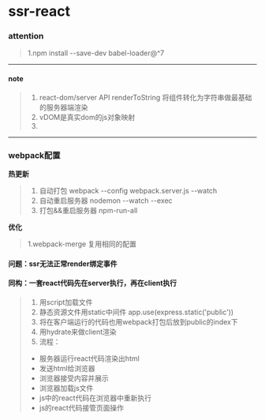 # ssr-react

### attention
> 1.npm install --save-dev babel-loader@^7

---

#### note
> 1. react-dom/server API renderToString 将组件转化为字符串做最基础的服务器端渲染
> 1. vDOM是真实dom的js对象映射
> 1.

---

### webpack配置

**热更新**
> 1. 自动打包 webpack --config webpack.server.js --watch
> 1. 自动重启服务器 nodemon --watch --exec
> 1. 打包&&重启服务器 npm-run-all 

**优化**

> 1.webpack-merge 复用相同的配置

#### 问题：ssr无法正常render绑定事件

#### 同构：一套react代码先在server执行，再在client执行
> 1. 用script加载文件
> 1. 静态资源文件用static中间件 app.use(express.static('public')) 
> 1. 将在客户端运行的代码也用webpack打包后放到public的index下
> 1. 用hydrate来做client渲染
> 1. 流程：
   > - 服务器运行react代码渲染出html
   > - 发送html给浏览器
   > - 浏览器接受内容并展示
   > - 浏览器加载js文件
   > - js中的react代码在浏览器中重新执行
   > - js的react代码接管页面操作

